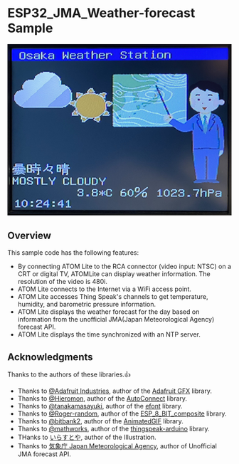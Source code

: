 
# ESP32_JMA_Weather-forecast Sample

![sample image](./sample.jpg)

## Overview

This sample code has the following features:

- By connecting ATOM Lite to the RCA connector (video input: NTSC) on a CRT or digital TV, ATOMLite can display weather information. The resolution of the video is 480i.
- ATOM Lite connects to the Internet via a WiFi access point.
- ATOM Lite accesses Thing Speak's channels to get temperature, humidity, and barometric pressure information.
- ATOM Lite displays the weather forecast for the day based on information from the unofficial JMA(Japan Meteorological Agency) forecast API.
- ATOM Lite displays the time synchronized with an NTP server.

## Acknowledgments

Thanks to the authors of these libraries.👍

- Thanks to [@Adafruit Industries](https://github.com/adafruit), author of the [Adafruit GFX](https://github.com/adafruit/Adafruit-GFX-Library) library.
- Thanks to [@Hieromon](https://github.com/Hieromon), author of the [AutoConnect](https://github.com/Hieromon/AutoConnect) library.
- Thanks to [@tanakamasayuki](https://github.com/tanakamasayuki), author of the [efont](https://github.com/tanakamasayuki/efont) library.
- Thanks to [@Roger-random](https://github.com/Roger-random), author of the [ESP_8_BIT_composite](https://github.com/Roger-random/ESP_8_BIT_composite) library.
- Thanks to [@bitbank2](https://github.com/bitbank2), author of the [AnimatedGIF](https://github.com/bitbank2/AnimatedGIF) library.
- Thanks to [@mathworks](https://github.com/mathworks), author of the [thingspeak-arduino](https://github.com/mathworks/thingspeak-arduino) library.
- THanks to [いらすとや](https://www.irasutoya.com/), author of the Illustration.
- Thanks to [気象庁 Japan Meteorological Agency](https://www.jma.go.jp/jma/), author of Unofficial JMA forecast API.
